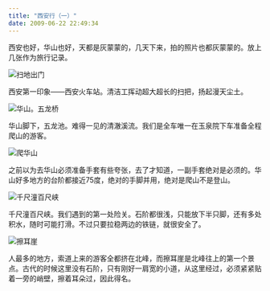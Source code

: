 ```yaml
---
title: "西安行（一）"
date: 2009-06-22 22:49:34
---
```


西安也好，华山也好，天都是灰蒙蒙的，几天下来，拍的照片也都灰蒙蒙的。放上几张作为旅行记录。 

![扫地出门](../../../images/2009/e689abe59cb0e587bae997a8.jpg "扫地出门") 

西安第一印象——西安火车站。清洁工挥动超大超长的扫把，扬起漫天尘土。 

![华山。五龙桥](../../../images/2009/e4ba94e9be99e6a1a5.jpg "华山。五龙桥") 

华山脚下，五龙池。难得一见的清澈溪流。我们是全车唯一在玉泉院下车准备全程爬山的游客。 

![爬华山](../../../images/2009/e6898be8849ae5b9b6e794a8.jpg "爬华山") 

之前以为去华山必须准备手套有些夸张，去了才知道，一副手套绝对是必须的。华山好多地方的台阶都接近75度，绝对的手脚并用，绝对是爬山不是登山。 

![千尺潼百尺峡](../../../images/2009/e58d83e5b0bae6bdbce799bee5b0bae5b3a1.jpg "千尺潼百尺峡") 

千尺潼百尺峡。我们遇到的第一处险关。石阶都很浅，只能放下半只脚，还有多处积水，随时可能打滑。不过只要拉稳两边的铁链，就很安全了。 

![擦耳崖](../../../images/2009/e693a6e880b3e5b496.jpg "擦耳崖") 

人最多的地方，索道上来的游客全都挤在北峰，而擦耳崖是北峰往上的第一个景点。古代的时候这里没有石阶，只有刚好一肩宽的小道，从这里经过，必须紧紧贴着一旁的峭壁，擦着耳朵过，因此得名。